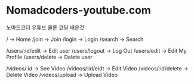 # Nomadcoders-youtube.com
노마드코더 유튜브 클론 코딩 배운것

/ -> Home
/join -> Join
/login -> Login
/search -> Search



/users/:id/edit -> Edit user
/users/logout -> Log Out
/users/edit -> Edit My Profile
/users/delete -> Delete user

/videos/:id -> See Video
/videos/:id/eidt  -> Edit Video
/videos/:id/delete -> Delete Video
/videos/upload -> Upload Video
